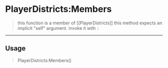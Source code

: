 # PlayerDistricts:Members
> this function is a member of [[PlayerDistricts]]
> this method expects an implicit "self" argument. invoke it with `:`
-----
## Usage
> PlayerDistricts:Members()

